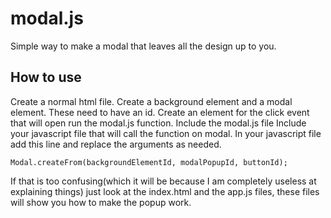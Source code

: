 modal.js
========

Simple way to make a modal that leaves all the design up to you.


How to use
---------
Create a normal html file.
Create a background element and a modal element. These need to have an id.
Create an element for the click event that will open run the modal.js function.
Include the modal.js file
Include your javascript file that will call the function on modal.
In your javascript file add this line and replace the arguments as needed.
	
	Modal.createFrom(backgroundElementId, modalPopupId, buttonId);
	

If that is too confusing(which it will be because I am completely useless at explaining things)
just look at the index.html and the app.js files, these files will show you how to make the popup work.
